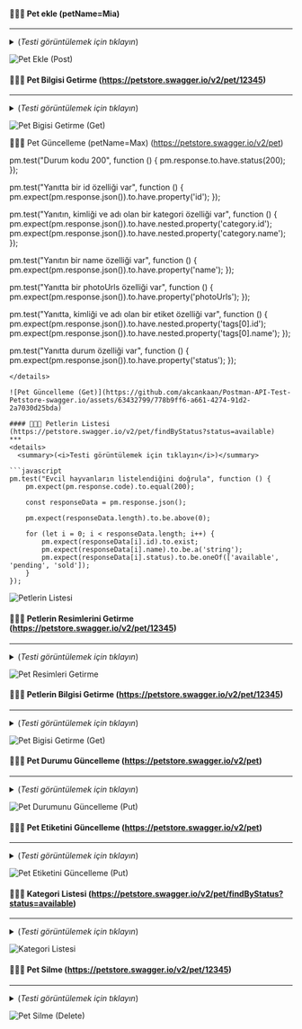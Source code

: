  #### 👨🏻‍💻 Pet ekle (petName=Mia) 
 ***
<details>
  <summary>(<i>Testi görüntülemek için tıklayın</i>)</summary>
 
   ```javascript
pm.test("Gövde eşleme dizesi", function () {
    pm.expect(pm.response.text()).to.include("Mia");
});

pm.test("Yanıt durum kodu 200'dür", function () {
  pm.response.to.have.status(200);
});

pm.test("Kimlik alanının negatif olmayan bir tam sayı olduğunu doğrulayın", function () {
  const responseData = pm.response.json();
  
  pm.expect(responseData).to.be.an('object');
  pm.expect(responseData.id).to.be.a('number').and.to.satisfy((id) => id >= 0, "id should be a non-negative integer");
});

pm.test("Ad alanının boş olmayan bir dize olduğunu doğrulayın", function () {
    const responseData = pm.response.json();
    
    pm.expect(responseData).to.be.an('object');
    pm.expect(responseData.name).to.be.a('string').and.to.have.lengthOf.at.least(1, "Value should not be empty");
});

pm.test("photoUrls dizisinin ve en az bir öğenin varlığını doğrulayın", function () {
    const responseData = pm.response.json();
    
    pm.expect(responseData).to.be.an('object');
    pm.expect(responseData.photoUrls).to.exist.and.to.be.an('array').and.to.have.lengthOf.at.least(1);
});
```
</details>

![Pet Ekle (Post)](https://github.com/akcankaan/Postman-API-Test-Petstore-swagger.io/assets/63432799/d94028d8-eeb0-463a-b676-ab3d80424819)

#### 👨🏻‍💻 Pet Bilgisi Getirme (https://petstore.swagger.io/v2/pet/12345)
***
<details>
  <summary>(<i>Testi görüntülemek için tıklayın</i>)</summary>

```javascript
pm.test("Durum kodu 200 tamam", function () {
    pm.response.to.have.status(200);
});

pm.test("Yanıt evcil hayvan ayrıntılarını içeriyor", function () {
    const jsonData = pm.response.json();
    pm.expect(jsonData).to.have.property("id");
    pm.expect(jsonData).to.have.property("name");
    pm.expect(jsonData).to.have.property("tags");
    pm.expect(jsonData).to.have.property("status");
});
```
</details>

![Pet Bigisi Getirme (Get)](https://github.com/akcankaan/Postman-API-Test-Petstore-swagger.io/assets/63432799/e42de68e-549c-4229-bbd1-6d896b8453f9)

👨🏻‍💻 Pet Güncelleme (petName=Max) (https://petstore.swagger.io/v2/pet)

pm.test("Durum kodu 200", function () {
    pm.response.to.have.status(200);
});

pm.test("Yanıtta bir id özelliği var", function () {
    pm.expect(pm.response.json()).to.have.property('id');
});

pm.test("Yanıtın, kimliği ve adı olan bir kategori özelliği var", function () {
    pm.expect(pm.response.json()).to.have.nested.property('category.id');
    pm.expect(pm.response.json()).to.have.nested.property('category.name');
});

pm.test("Yanıtın bir name özelliği var", function () {
    pm.expect(pm.response.json()).to.have.property('name');
});

pm.test("Yanıtta bir photoUrls özelliği var", function () {
    pm.expect(pm.response.json()).to.have.property('photoUrls');
});

pm.test("Yanıtta, kimliği ve adı olan bir etiket özelliği var", function () {
    pm.expect(pm.response.json()).to.have.nested.property('tags[0].id');
    pm.expect(pm.response.json()).to.have.nested.property('tags[0].name');
});

pm.test("Yanıtta durum özelliği var", function () {
    pm.expect(pm.response.json()).to.have.property('status');
});
```
</details>

![Pet Güncelleme (Get)](https://github.com/akcankaan/Postman-API-Test-Petstore-swagger.io/assets/63432799/778b9ff6-a661-4274-91d2-2a7030d25bda)

#### 👨🏻‍💻 Petlerin Listesi (https://petstore.swagger.io/v2/pet/findByStatus?status=available)
***
<details>
  <summary>(<i>Testi görüntülemek için tıklayın</i>)</summary>

```javascript
pm.test("Evcil hayvanların listelendiğini doğrula", function () {
    pm.expect(pm.response.code).to.equal(200);

    const responseData = pm.response.json();

    pm.expect(responseData.length).to.be.above(0);

    for (let i = 0; i < responseData.length; i++) {
        pm.expect(responseData[i].id).to.exist;
        pm.expect(responseData[i].name).to.be.a('string');
        pm.expect(responseData[i].status).to.be.oneOf(['available', 'pending', 'sold']);
    }
});
```
</details>

![Petlerin Listesi](https://github.com/akcankaan/Postman-API-Test-Petstore-swagger.io/assets/63432799/8ada1501-2ee0-4e8f-98d9-fd6f3d0669f0)

#### 👨🏻‍💻 Petlerin Resimlerini Getirme (https://petstore.swagger.io/v2/pet/12345)
***
<details>
 <summary>(<i>Testi görüntülemek için tıklayın</i>)</summary>
 
 ```javascript
  pm.test("Pet Resimlerini Getirme Testi", function () {
      pm.expect(pm.response.text()).to.include("Pet resimleri alındı");
  });
 ```
</details>

![Pet Resimleri Getirme](https://github.com/akcankaan/Postman-API-Test-Petstore-swagger.io/assets/63432799/60ede347-8875-4872-9992-24335696fdd3)

#### 👨🏻‍💻 Petlerin Bilgisi Getirme (https://petstore.swagger.io/v2/pet/12345)
***
<details>
<summary>(<i>Testi görüntülemek için tıklayın</i>)</summary>
 
 ```javascript
pm.test("Kategori Bilgisi Doğrulama Testi", function () {
    pm.response.to.have.status(200);

    pm.response.to.have.jsonBody('category');

    var categoryInfo = pm.response.json().category;

    pm.expect(categoryInfo).to.not.be.null;

    pm.expect(categoryInfo).to.be.an('object');
    pm.expect(categoryInfo).to.have.property('id');
    pm.expect(categoryInfo).to.have.property('name'); 
    pm.expect(categoryInfo.id).to.be.a('number');
    pm.expect(categoryInfo.name).to.be.a('string');

});
```
</details>
 
![Pet Bigisi Getirme (Get)](https://github.com/akcankaan/Postman-API-Test-Petstore-swagger.io/assets/63432799/c07da7b0-d475-42f6-9609-5cf183950fd6)

#### 👨🏻‍💻 Pet Durumu Güncelleme (https://petstore.swagger.io/v2/pet)
***
<details>
 <summary>(<i>Testi görüntülemek için tıklayın</i>)</summary>
 
 ```javascript
pm.test("Durum kodu 200", function () {
    pm.response.to.have.status(200);
});

pm.test("Yanıtta bir id özelliği var", function () {
    var jsonData = pm.response.json();
    pm.expect(jsonData.id).to.exist;
});

pm.test("Yanıtta bir photoUrls özelliği var", function () {
    var jsonData = pm.response.json();
    pm.expect(jsonData.photoUrls).to.exist;
});

pm.test("Yanıtın bir etiket özelliği var", function () {
    var jsonData = pm.response.json();
    pm.expect(jsonData.tags).to.exist;
});

pm.test("Yanıtta durum özelliği var", function () {
    var jsonData = pm.response.json();
    pm.expect(jsonData.status).to.exist;
    ```
});
```
</details>

![Pet Durumunu Güncelleme (Put)](https://github.com/akcankaan/Postman-API-Test-Petstore-swagger.io/assets/63432799/06b1fb91-6443-4b64-982a-262243a49abc)

#### 👨🏻‍💻 Pet Etiketini Güncelleme (https://petstore.swagger.io/v2/pet)
***
<details>
<summary>(<i>Testi görüntülemek için tıklayın</i>)</summary>
 
 ```javascript
pm.test("Durum kodu 500", function () {
    pm.response.to.have.status(500);
});
```
</details>

![Pet Etiketini Güncelleme (Put)](https://github.com/akcankaan/Postman-API-Test-Petstore-swagger.io/assets/63432799/f61eb13e-b579-4ef2-8618-994f7958207c)

#### 👨🏻‍💻 Kategori Listesi (https://petstore.swagger.io/v2/pet/findByStatus?status=available)
***
<details>
<summary>(<i>Testi görüntülemek için tıklayın</i>)</summary>

```javascript
pm.test("Evcil hayvan kategori listesini başarıyla getirildiğini doğrula", function () {
    pm.expect(pm.response.code).to.equal(200);
    const responseData = pm.response.json();
    pm.expect(responseData).to.not.be.empty;
});

pm.test("Kategori özelliklerini doğrula", function () {
    const responseData = pm.response.json();

    responseData.forEach(function (pet) {
        pm.expect(pet).to.have.property('id').that.is.a('number');
        pm.expect(pet).to.have.property('name').that.is.a('string');
        pm.expect(pet).to.have.property('photoUrls').that.is.an('array');

        const tags = pet.tags;
        pm.expect(tags).to.be.an('array');

        tags.forEach(function (tag) {
            pm.expect(tag).to.have.property('id').that.is.a('number');
            pm.expect(tag).to.have.property('name').that.is.a('string');
        });

        pm.expect(pet).to.have.property('status').that.is.a('string').and.equals('available');
    });
});
```
</details>

![Kategori Listesi](https://github.com/akcankaan/Postman-API-Test-Petstore-swagger.io/assets/63432799/5a8f3207-3a34-45bc-bef3-ab72b51053a2)

#### 👨🏻‍💻 Pet Silme (https://petstore.swagger.io/v2/pet/12345)
***
<details>
<summary>(<i>Testi görüntülemek için tıklayın</i>)</summary>

```javascript
const petIdToDelete = 12345;

pm.test("Evcil hayvanı başarıyla sildiğini doğrula", function () {
    pm.expect(pm.response.code).to.equal(200);
    pm.expect(pm.response.json().message).to.equal(`${petIdToDelete}`);
});
```
</details>

![Pet Silme (Delete)](https://github.com/akcankaan/Postman-API-Test-Petstore-swagger.io/assets/63432799/3d1e584b-4be7-4821-b7d2-288cd89a54cb)
